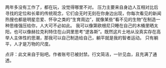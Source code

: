 两年多没有工作了，都在玩，没觉得哪里不对。
压力主要来自身边人互相对比后寻找的定位和长辈的传统观念，它们会无时无刻在你身边出现，你每次看见的新闻热搜也都是明星恋爱、怀孕之类的“生育周边”，就像某些“看不见的生物”在制造一种思维强压给你，人大可不必如此。
我可以像第欧根尼只睡在自己的木桶里晒太阳，也可以像赫拉克利特住在山洞里思考“逻各斯”。既然这片土地从没真实存在高举人主体性的思潮，那我可以自己制造给自己，躺平就是我的智者运动。
只有躺平，人才是万物的尺度。

点评：此文来自于贴吧。作者账号已被封禁。行文简洁，一针见血，且充满了通透。
